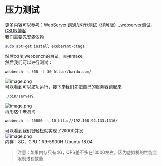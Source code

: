 <a name="qxKkJ"></a>
# 压力测试
更多内容可以参考：[WebServer 跑通/运行/测试（详解版）_webserver测试-CSDN博客](https://blog.csdn.net/csdner250/article/details/135503751?ops_request_misc=%257B%2522request%255Fid%2522%253A%2522172343072816800227442681%2522%252C%2522scm%2522%253A%252220140713.130102334..%2522%257D&request_id=172343072816800227442681&biz_id=0&utm_medium=distribute.pc_search_result.none-task-blog-2~all~sobaiduend~default-1-135503751-null-null.142^v100^pc_search_result_base5&utm_term=WebServer%E5%8E%8B%E5%8A%9B%E6%B5%8B%E8%AF%95&spm=1018.2226.3001.4187)<br />我们需要先安装依赖
```bash
sudo apt-get install exuberant-ctags
```
然后cd 到webbench的目录，直接make<br />然后我们可以进行测试：
```bash
webbench -c 500 -t 30 http://baidu.com/
```
![image.png](https://cdn.nlark.com/yuque/0/2024/png/27393008/1723432401890-d6e94acb-d6c2-4669-889f-49dce25616be.png#averageHue=%23222120&clientId=u3d411463-ecdc-4&from=paste&id=ue7dc4bdd&originHeight=221&originWidth=1015&originalType=binary&ratio=1.375&rotation=0&showTitle=false&size=25969&status=done&style=none&taskId=ua5d244da-c487-4054-83f6-91fc99278a8&title=)<br />可以看到可以成功运行，接下来我们先把自己的服务器跑起来
```bash
./bin/server2
```
![image.png](https://cdn.nlark.com/yuque/0/2024/png/27393008/1723440262764-04c64a41-0262-469d-a89b-d0596b38c178.png#averageHue=%231f1f1e&clientId=ue84fba2c-5908-4&from=paste&height=60&id=u0128f9d9&originHeight=99&originWidth=654&originalType=binary&ratio=1.6500000953674316&rotation=0&showTitle=false&size=5466&status=done&style=none&taskId=ue3aefa3f-29d5-4338-8263-fe7f138224f&title=&width=396.36361345443646)<br />再用这个来测试
```bash
webbench -c 20000 -t 10 http://192.168.92.133:1316/
```
可以看到我们很轻松就实现了20000并发<br />![image.png](https://cdn.nlark.com/yuque/0/2024/png/27393008/1723440288905-4b47393d-6ce8-4186-91c0-75d234bf8ac9.png#averageHue=%23212020&clientId=ue84fba2c-5908-4&from=paste&height=165&id=u007b6c14&originHeight=273&originWidth=1047&originalType=binary&ratio=1.6500000953674316&rotation=0&showTitle=false&size=30366&status=done&style=none&taskId=u8158acaf-1870-4b06-bf89-d0b8fb6d009&title=&width=634.5454178697171)<br />内存：8G，CPU：R9-5900H ,Ubuntu:18.04
> 注意：如果内存只有4G，QPS差不多在10000左右，因为虚拟机的性能会限制进程数量
